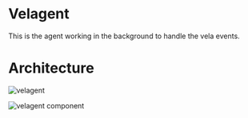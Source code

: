 Velagent
==========

This is the agent working in the background to handle the vela events. 

Architecture
=============

![velagent](../../docs/diagrams/velagent_class_diagram.svg)

![velagent component](../../docs/diagrams/vela_velagent_component.svg)
